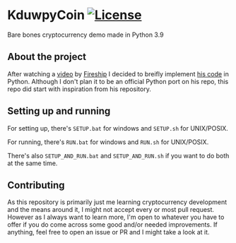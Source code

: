 # KduwpyCoin [![License][license-img]][license-file]
Bare bones cryptocurrency demo made in Python 3.9

## About the project
After watching a [video][fireship-video] by [Fireship][fireship-channel] I decided to breifly implement [his code][fireship-code] in Python. Although I don't plan it to be an official Python port on his repo, this repo did start with inspiration from his repository.

## Setting up and running
For setting up, there's ``SETUP.bat`` for windows and ``SETUP.sh`` for UNIX/POSIX.

For running, there's ``RUN.bat`` for windows and ``RUN.sh`` for UNIX/POSIX.

There's also ``SETUP_AND_RUN.bat`` and ``SETUP_AND_RUN.sh`` if you want to do both at the same time.

## Contributing
As this repository is primarily just me learning cryptocurrency development and the means around it, I might not accept every or most pull request. However as I always want to learn more, I'm open to whatever you have to offer if you do come across some good and/or needed improvements. If anything, feel free to open an issue or PR and I might take a look at it.

[fireship-video]: https://youtu.be/qF7dkrce-mQ
[fireship-channel]: https://www.youtube.com/channel/UCsBjURrPoezykLs9EqgamOA
[fireship-code]: https://github.com/fireship-io/node-blockchain
[license-img]: https://img.shields.io/github/license/Kirdow/KduwpyCoin.svg
[license-file]: https://github.com/Kirdow/KduwpyCoin/blob/master/LICENSE
